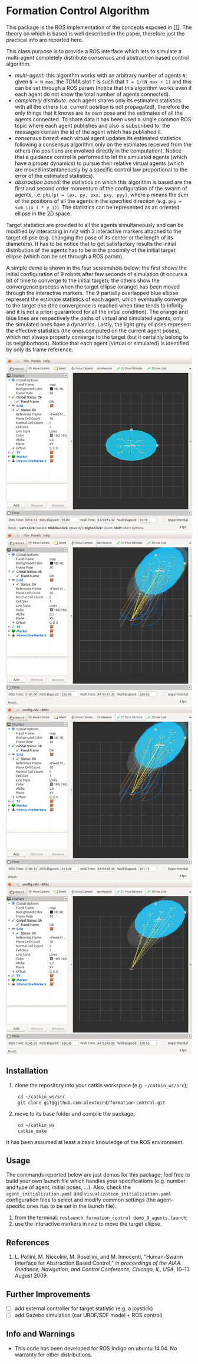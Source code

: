 # Formation Control Algorithm
This package is the ROS implementation of the concepts exposed in [[1]](#references). The theory on which is based is well described in the paper, therefore just the practical info are reported here.

This class purpose is to provide a ROS interface which lets to simulate a multi-agent completely distribute consensus and abstraction based control algorithm.

* *multi-agent:* this algorithm works with an arbitrary number of agents `N`; given `N < N_max`, the TDMA slot `T` is such that `T = 1/(N_max + 1)` and this can be set through a ROS param (notice that this algorithm works even if each agent do not know the total number of agents connected).
* *completely distribute:* each agent shares only its estimated statistics with all the others (i.e. current position is not propagated), therefore the only things that it knows are its own pose and the estimates of all the agents connected. To share data it has been used a single common ROS topic where each agent publishes and also is subscribed to; the messages contain the id of the agent which has published it.
* *consensus based:* each virtual agent updates its estimated statistics following a consensus algorithm only on the estimates received from the others (no positions are involved directly in the computation). Notice that a guidance control is performed to let the simulated agents (which have a proper dynamics) to pursue their relative virtual agents (which are moved instantaneously by a specific control law proportional to the error of the estimated statistics).
* *abstraction based:* the statistics on which this algorithm is based are the first and second order momentum of the configuration of the swarm of agents, i.e. `phi(p) = [px, py, pxx, pxy, pyy]`, where `p` means the sum of the positions of all the agents in the specified direction (e.g. `pxy = sum_i(x_i * y_i)`). The statistics can be represented as an oriented ellipse in the 2D space.

Target statistics are provided to all the agents simultaneously and can be modified by interacting in rviz with 3 interactive markers attached to the target ellipse (e.g. changing the pose of its center or the length of its diameters). It has to be notice that to get satisfactory results the initial distribution of the agents has to be in the proximity of the initial target ellipse (which can be set through a ROS param).

A simple demo is shown in the four screenshots below: the first shows the initial configuration of 9 robots after few seconds of simulation (it occurs a bit of time to converge to the initial target); the others show the convergence process when the target ellipse (orange) has been moved through the interactive markers. The 9 partially overlapped blue ellipse represent the estimate statistics of each agent, which eventually converge to the target one (the convergence is reached when time tends to infinity and it is not a priori guaranteed for all the initial condition). The orange and blue lines are respectively the paths of virtual and simulated agents; only the simulated ones have a dynamics. Lastly, the light grey ellipses represent the effective statistics (the ones computed on the current agent poses), which not always properly converge to the target (but it certainly belong to its neighborhood). Notice that each agent (virtual or simulated) is identified by only its frame reference.

![initialization](media/9-agents-0.png) ![move target](media/9-agents-1.png) ![converging](media/9-agents-2.png) ![final convergence](media/9-agents-3.png)

## Installation
1. clone the repository into your catkin workspace (e.g. `~/catkin_ws/src`);

        cd ~/catkin_ws/src
        git clone git@github.com:alextoind/formation-control.git

2. move to its base folder and compile the package;

        cd ~/catkin_ws
        catkin_make

It has been assumed at least a basic knowledge of the ROS environment.

## Usage
The commands reported below are just demos for this package; feel free to build your own launch file which handles your specifications (e.g. number and type of agent, initial poses, ...). Also, check the `agent_initialization.yaml` and `visualization_initialization.yaml` configuration files to select and modify common settings (the agent-specific ones has to be set in the launch file).

1. from the terminal: `roslaunch formation_control demo_9_agents.launch`;
2. use the interactive markers in rviz to move the target ellipse.

## References
1. L. Pollini, M. Niccolini, M. Rosellini, and M. Innocenti, "Human-Swarm Interface for Abstraction Based Control," *in proceedings of the AIAA Guidance, Navigation, and Control Conference, Chicago, IL, USA,* 10–13 August 2009.

## Further Improvements
- [ ] add external controller for target statistic (e.g. a joystick)
- [ ] add Gazebo simulation (car URDF/SDF model + ROS control)

## Info and Warnings
- This code has been developed for ROS Indigo on ubuntu 14.04. No warranty for other distributions.
